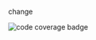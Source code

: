 change


![code coverage badge](https://github.com/SamGalanakis/bootci/actions/workflows/Tests.yml/badge.svg)